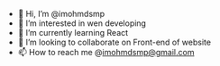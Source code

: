 - 👋 Hi, I’m @imohmdsmp
- 👀 I’m interested in wen developing
- 🌱 I’m currently learning React
- 💞️ I’m looking to collaborate on Front-end of website
- 📫 How to reach me @imohmdsmp@gmail.com

<!---
imohmdsmp is a ✨ Front-end developer ✨ repository because its `README.md` (this file) appears on your GitHub profile.
You can click the Preview link to take a look at your changes.
--->
